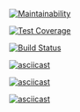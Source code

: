 [![Maintainability](https://api.codeclimate.com/v1/badges/e3745f794b27363cb0cf/maintainability)](https://codeclimate.com/github/sergejij/project-lvl1-s388/maintainability)

[![Test Coverage](https://api.codeclimate.com/v1/badges/e3745f794b27363cb0cf/test_coverage)](https://codeclimate.com/github/sergejij/project-lvl1-s388/test_coverage)

[![Build Status](https://travis-ci.org/sergejij/project-lvl1-s388.svg?branch=master)](https://travis-ci.org/sergejij/project-lvl1-s388)

[![asciicast](https://asciinema.org/a/d0x6Zs2PW62VfLQQkvqXPruYa.svg)](https://asciinema.org/a/d0x6Zs2PW62VfLQQkvqXPruYa)

[![asciicast](https://asciinema.org/a/sIpnTEiuVeMPwXivXIS2qUUul.svg)](https://asciinema.org/a/sIpnTEiuVeMPwXivXIS2qUUul)

[![asciicast](https://asciinema.org/a/Cvt05B6OP2Rw6XHoS9WciRELz.svg)](https://asciinema.org/a/Cvt05B6OP2Rw6XHoS9WciRELz)
